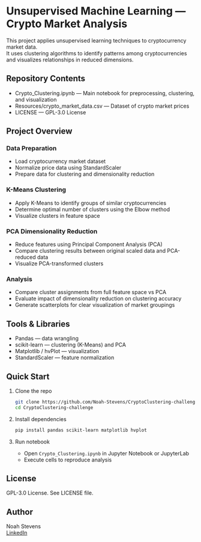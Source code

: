 # Unsupervised Machine Learning — Crypto Market Analysis

This project applies unsupervised learning techniques to cryptocurrency market data.  
It uses clustering algorithms to identify patterns among cryptocurrencies and visualizes relationships in reduced dimensions.

## Repository Contents
- Crypto_Clustering.ipynb — Main notebook for preprocessing, clustering, and visualization
- Resources/crypto_market_data.csv — Dataset of crypto market prices
- LICENSE — GPL-3.0 License

## Project Overview
### Data Preparation
- Load cryptocurrency market dataset
- Normalize price data using StandardScaler
- Prepare data for clustering and dimensionality reduction

### K-Means Clustering
- Apply K-Means to identify groups of similar cryptocurrencies
- Determine optimal number of clusters using the Elbow method
- Visualize clusters in feature space

### PCA Dimensionality Reduction
- Reduce features using Principal Component Analysis (PCA)
- Compare clustering results between original scaled data and PCA-reduced data
- Visualize PCA-transformed clusters

### Analysis
- Compare cluster assignments from full feature space vs PCA
- Evaluate impact of dimensionality reduction on clustering accuracy
- Generate scatterplots for clear visualization of market groupings

## Tools & Libraries
- Pandas — data wrangling
- scikit-learn — clustering (K-Means) and PCA
- Matplotlib / hvPlot — visualization
- StandardScaler — feature normalization

## Quick Start
1. Clone the repo
   ```bash
   git clone https://github.com/Noah-Stevens/CryptoClustering-challenge.git
   cd CryptoClustering-challenge
   ```

2. Install dependencies
   ```bash
   pip install pandas scikit-learn matplotlib hvplot
   ```

3. Run notebook
   - Open `Crypto_Clustering.ipynb` in Jupyter Notebook or JupyterLab
   - Execute cells to reproduce analysis

## License
GPL-3.0 License. See LICENSE file.

## Author
Noah Stevens  
[LinkedIn](https://www.linkedin.com/in/noah-stevens-2a47a3331/)
